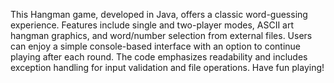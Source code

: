 This Hangman game, developed in Java, offers a classic word-guessing experience. Features include single and two-player modes, ASCII art hangman graphics, and word/number selection from external files. Users can enjoy a simple console-based interface with an option to continue playing after each round. The code emphasizes readability and includes exception handling for input validation and file operations. Have fun playing!
